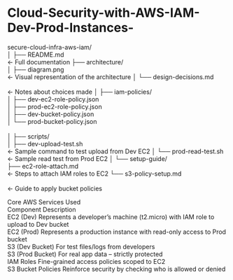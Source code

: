 # Cloud-Security-with-AWS-IAM-Dev-Prod-Instances-

secure-cloud-infra-aws-iam/<br>
│
├── README.md       <br>               ← Full documentation
├── architecture/<br>
│   ├── diagram.png  <br>              ← Visual representation of the architecture
│   └── design-decisions.md <br> <br>     ← Notes about choices made
│
├── iam-policies/<br>
│   ├── dev-ec2-role-policy.json<br>
│   ├── prod-ec2-role-policy.json<br>
│   ├── dev-bucket-policy.json<br>
│   └── prod-bucket-policy.json<br><br>
│
├── scripts/<br>
│   ├── dev-upload-test.sh  <br>      ← Sample command to test upload from Dev EC2
│   └── prod-read-test.sh    <br>     ← Sample read test from Prod EC2
│
└── setup-guide/<br>
    ├── ec2-role-attach.md <br>       ← Steps to attach IAM roles to EC2
    └── s3-policy-setup.md  <br>  <br>    ← Guide to apply bucket policies

 
 Core AWS Services Used<br>
Component	Description<br>
EC2 (Dev)	Represents a developer’s machine (t2.micro) with IAM role to upload to Dev bucket<br>
EC2 (Prod)	Represents a production instance with read-only access to Prod bucket<br>
S3 (Dev Bucket)	For test files/logs from developers<br>
S3 (Prod Bucket)	For real app data – strictly protected<br>
IAM Roles	Fine-grained access policies scoped to EC2<br>
S3 Bucket Policies	Reinforce security by checking who is allowed or denied<br><br>
